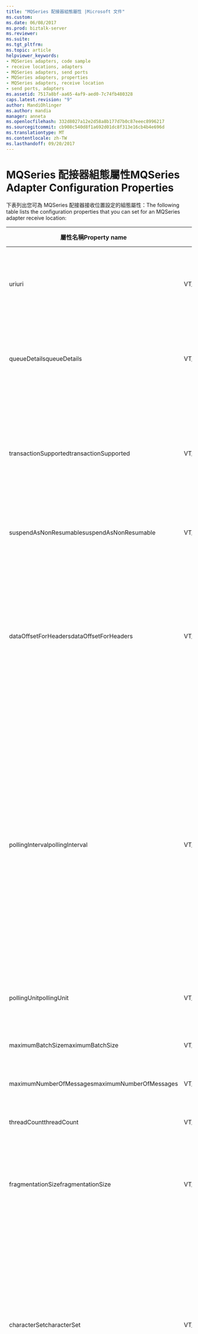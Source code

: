 ```yaml
---
title: "MQSeries 配接器組態屬性 |Microsoft 文件"
ms.custom: 
ms.date: 06/08/2017
ms.prod: biztalk-server
ms.reviewer: 
ms.suite: 
ms.tgt_pltfrm: 
ms.topic: article
helpviewer_keywords:
- MQSeries adapters, code sample
- receive locations, adapters
- MQSeries adapters, send ports
- MQSeries adapters, properties
- MQSeries adapters, receive location
- send ports, adapters
ms.assetid: 7517a8bf-aa65-4af9-aed0-7c74fb480328
caps.latest.revision: "9"
author: MandiOhlinger
ms.author: mandia
manager: anneta
ms.openlocfilehash: 332d8027a12e2d58a8b177d7b0c87eeec8996217
ms.sourcegitcommit: cb908c540d8f1a692d01dc8f313e16cb4b4e696d
ms.translationtype: MT
ms.contentlocale: zh-TW
ms.lasthandoff: 09/20/2017
---
```

# <a name="mqseries-adapter-configuration-properties"></a><span data-ttu-id="be59a-102">MQSeries 配接器組態屬性</span><span class="sxs-lookup"><span data-stu-id="be59a-102">MQSeries Adapter Configuration Properties</span></span>
<span data-ttu-id="be59a-103">下表列出您可為 MQSeries 配接器接收位置設定的組態屬性：</span><span class="sxs-lookup"><span data-stu-id="be59a-103">The following table lists the configuration properties that you can set for an MQSeries adapter receive location:</span></span>  
  
|<span data-ttu-id="be59a-104">屬性名稱</span><span class="sxs-lookup"><span data-stu-id="be59a-104">Property name</span></span>|<span data-ttu-id="be59a-105">類型</span><span class="sxs-lookup"><span data-stu-id="be59a-105">Type</span></span>|<span data-ttu-id="be59a-106">Description</span><span class="sxs-lookup"><span data-stu-id="be59a-106">Description</span></span>|<span data-ttu-id="be59a-107">限制</span><span class="sxs-lookup"><span data-stu-id="be59a-107">Restrictions</span></span>|<span data-ttu-id="be59a-108">註解</span><span class="sxs-lookup"><span data-stu-id="be59a-108">Comments</span></span>|  
|-------------------|----------|-----------------|------------------|--------------|  
|<span data-ttu-id="be59a-109">uri</span><span class="sxs-lookup"><span data-stu-id="be59a-109">uri</span></span>|<span data-ttu-id="be59a-110">VT_BSTR</span><span class="sxs-lookup"><span data-stu-id="be59a-110">VT_BSTR</span></span>|<span data-ttu-id="be59a-111">指定接收位置所監控之位置的完整路徑。</span><span class="sxs-lookup"><span data-stu-id="be59a-111">Specify the full path to the location monitored by the receive location.</span></span>|<span data-ttu-id="be59a-112">傳送埠或接收位置的 URI 不能超過 256 個字元。</span><span class="sxs-lookup"><span data-stu-id="be59a-112">The URI for a send port or receive location cannot exceed 256 characters.</span></span>|<span data-ttu-id="be59a-113">無</span><span class="sxs-lookup"><span data-stu-id="be59a-113">None</span></span>|  
|<span data-ttu-id="be59a-114">queueDetails</span><span class="sxs-lookup"><span data-stu-id="be59a-114">queueDetails</span></span>|<span data-ttu-id="be59a-115">VT_BSTR</span><span class="sxs-lookup"><span data-stu-id="be59a-115">VT_BSTR</span></span>|<span data-ttu-id="be59a-116">指定來源 MQSeries 佇列的相關資訊，包括伺服器、佇列管理員和佇列。</span><span class="sxs-lookup"><span data-stu-id="be59a-116">Specify information about the source MQSeries queue including server, queue manager, and queue.</span></span>|<span data-ttu-id="be59a-117">-無</span><span class="sxs-lookup"><span data-stu-id="be59a-117">-   None</span></span>|<span data-ttu-id="be59a-118">這個屬性之前會加上 MQS://，以建立 uri 屬性。</span><span class="sxs-lookup"><span data-stu-id="be59a-118">This property is prepended with MQS:// to create the uri property.</span></span>|  
|<span data-ttu-id="be59a-119">transactionSupported</span><span class="sxs-lookup"><span data-stu-id="be59a-119">transactionSupported</span></span>|<span data-ttu-id="be59a-120">VT_BSTR</span><span class="sxs-lookup"><span data-stu-id="be59a-120">VT_BSTR</span></span>|<span data-ttu-id="be59a-121">指定 MQSeries 配接器是否會開始 BizTalk Server 與 MQSeries Server 之間的 Microsoft Distributed Transaction Coordinator (DTC) 交易。</span><span class="sxs-lookup"><span data-stu-id="be59a-121">Specify whether the MQSeries adapter initiates a Microsoft Distributed Transaction Coordinator (DTC) transaction between BizTalk Server and MQSeries Server.</span></span>|<span data-ttu-id="be59a-122">有效值為：</span><span class="sxs-lookup"><span data-stu-id="be59a-122">Valid values are:</span></span><br /><br /> <span data-ttu-id="be59a-123">-[是]</span><span class="sxs-lookup"><span data-stu-id="be59a-123">-   yes</span></span><br /><span data-ttu-id="be59a-124">-沒有</span><span class="sxs-lookup"><span data-stu-id="be59a-124">-   no</span></span>|<span data-ttu-id="be59a-125">若設為 no，則無法確保訊息傳遞。</span><span class="sxs-lookup"><span data-stu-id="be59a-125">When set to no, there is no guarantee of message delivery.</span></span><br /><br /> <span data-ttu-id="be59a-126">預設值為 yes。</span><span class="sxs-lookup"><span data-stu-id="be59a-126">The default value is yes.</span></span>|  
|<span data-ttu-id="be59a-127">suspendAsNonResumable</span><span class="sxs-lookup"><span data-stu-id="be59a-127">suspendAsNonResumable</span></span>|<span data-ttu-id="be59a-128">VT_BSTR</span><span class="sxs-lookup"><span data-stu-id="be59a-128">VT_BSTR</span></span>|<span data-ttu-id="be59a-129">指定是否將擱置的訊息標示為可繼續。</span><span class="sxs-lookup"><span data-stu-id="be59a-129">Specify whether suspended messages are marked as resumable or not.</span></span>|<span data-ttu-id="be59a-130">有效值為：</span><span class="sxs-lookup"><span data-stu-id="be59a-130">Valid values are:</span></span><br /><br /> <span data-ttu-id="be59a-131">-[是]</span><span class="sxs-lookup"><span data-stu-id="be59a-131">-   yes</span></span><br /><span data-ttu-id="be59a-132">-沒有</span><span class="sxs-lookup"><span data-stu-id="be59a-132">-   no</span></span>|<span data-ttu-id="be59a-133">預設值為 no。</span><span class="sxs-lookup"><span data-stu-id="be59a-133">The default value is no.</span></span>|  
|<span data-ttu-id="be59a-134">dataOffsetForHeaders</span><span class="sxs-lookup"><span data-stu-id="be59a-134">dataOffsetForHeaders</span></span>|<span data-ttu-id="be59a-135">VT_BSTR</span><span class="sxs-lookup"><span data-stu-id="be59a-135">VT_BSTR</span></span>|<span data-ttu-id="be59a-136">配接器會使用 MQSeries 標頭 (MQXQH、MQIIH 和 MQCIH 結構) 的值，在 BizTalk Server 內容屬性中填入對應值。</span><span class="sxs-lookup"><span data-stu-id="be59a-136">The adapter uses values from the MQSeries headers (the MQXQH, MQIIH, and MQCIH structures) to populate corresponding values in the BizTalk Server context properties.</span></span> <span data-ttu-id="be59a-137">依照預設，配接器會從訊息內文移除這些 MQSeries 屬性。</span><span class="sxs-lookup"><span data-stu-id="be59a-137">By default, the adapter removes these MQSeries properties from the message body.</span></span>|<span data-ttu-id="be59a-138">有效值為：</span><span class="sxs-lookup"><span data-stu-id="be59a-138">Valid values are:</span></span><br /><br /> <span data-ttu-id="be59a-139">-[是]</span><span class="sxs-lookup"><span data-stu-id="be59a-139">-   yes</span></span><br /><span data-ttu-id="be59a-140">-沒有</span><span class="sxs-lookup"><span data-stu-id="be59a-140">-   no</span></span>|<span data-ttu-id="be59a-141">將此屬性設為 no，以保留訊息內文中的屬性。</span><span class="sxs-lookup"><span data-stu-id="be59a-141">Set this property to no to retain the properties in the message body.</span></span><br /><br /> <span data-ttu-id="be59a-142">預設值為 yes。</span><span class="sxs-lookup"><span data-stu-id="be59a-142">The default value is yes.</span></span>|  
|<span data-ttu-id="be59a-143">pollingInterval</span><span class="sxs-lookup"><span data-stu-id="be59a-143">pollingInterval</span></span>|<span data-ttu-id="be59a-144">VT_BSTR</span><span class="sxs-lookup"><span data-stu-id="be59a-144">VT_BSTR</span></span>|<span data-ttu-id="be59a-145">指定接收元件用於輪詢 MQSeries 佇列的間隔。</span><span class="sxs-lookup"><span data-stu-id="be59a-145">Specify the interval used by the receive component to poll the MQSeries queue.</span></span>|<span data-ttu-id="be59a-146">有效值從 1 到 10000。</span><span class="sxs-lookup"><span data-stu-id="be59a-146">Valid values are from 1 to 10000.</span></span>|<span data-ttu-id="be59a-147">pollingInterval 會與配接器內建的固定等待間隔 (3 秒) 搭配使用。</span><span class="sxs-lookup"><span data-stu-id="be59a-147">The pollingInterval works in combination with the hard-coded wait interval of three seconds built in to the adapter.</span></span> <span data-ttu-id="be59a-148">如果 pollingInterval 值少於 3 秒，則會將 pollingInterval 的值設為等待間隔。</span><span class="sxs-lookup"><span data-stu-id="be59a-148">If the pollingInterval value is less than three (3) seconds, the wait interval is set to the value of the pollingInterval.</span></span><br /><br /> <span data-ttu-id="be59a-149">預設值是 3。</span><span class="sxs-lookup"><span data-stu-id="be59a-149">The default value is 3.</span></span>|  
|<span data-ttu-id="be59a-150">pollingUnit</span><span class="sxs-lookup"><span data-stu-id="be59a-150">pollingUnit</span></span>|<span data-ttu-id="be59a-151">VT_BSTR</span><span class="sxs-lookup"><span data-stu-id="be59a-151">VT_BSTR</span></span>|<span data-ttu-id="be59a-152">指定要用於輪詢間隔的時間單位。</span><span class="sxs-lookup"><span data-stu-id="be59a-152">Specify the unit of time for the polling interval.</span></span>|<span data-ttu-id="be59a-153">有效值為：</span><span class="sxs-lookup"><span data-stu-id="be59a-153">Valid values are:</span></span><br /><br /> <span data-ttu-id="be59a-154">-小時</span><span class="sxs-lookup"><span data-stu-id="be59a-154">-   hours</span></span><br /><span data-ttu-id="be59a-155">-分鐘</span><span class="sxs-lookup"><span data-stu-id="be59a-155">-   minutes</span></span><br /><span data-ttu-id="be59a-156">-秒</span><span class="sxs-lookup"><span data-stu-id="be59a-156">-   seconds</span></span>|<span data-ttu-id="be59a-157">預設值為 seconds。</span><span class="sxs-lookup"><span data-stu-id="be59a-157">The default value is seconds.</span></span>|  
|<span data-ttu-id="be59a-158">maximumBatchSize</span><span class="sxs-lookup"><span data-stu-id="be59a-158">maximumBatchSize</span></span>|<span data-ttu-id="be59a-159">VT_BSTR</span><span class="sxs-lookup"><span data-stu-id="be59a-159">VT_BSTR</span></span>|<span data-ttu-id="be59a-160">指定一批訊息的大小上限 (以 KB 為單位)。</span><span class="sxs-lookup"><span data-stu-id="be59a-160">Specify the maximum size of a batch of messages in kilobytes (KB).</span></span>|<span data-ttu-id="be59a-161">有效值從 1 到 10485760。</span><span class="sxs-lookup"><span data-stu-id="be59a-161">Valid values are from 1 to 10485760</span></span>|<span data-ttu-id="be59a-162">預設值為 100。</span><span class="sxs-lookup"><span data-stu-id="be59a-162">The default value is 100.</span></span>|  
|<span data-ttu-id="be59a-163">maximumNumberOfMessages</span><span class="sxs-lookup"><span data-stu-id="be59a-163">maximumNumberOfMessages</span></span>|<span data-ttu-id="be59a-164">VT_BSTR</span><span class="sxs-lookup"><span data-stu-id="be59a-164">VT_BSTR</span></span>|<span data-ttu-id="be59a-165">指定批次中的訊息數目上限。</span><span class="sxs-lookup"><span data-stu-id="be59a-165">Specify the maximum number of messages in a batch.</span></span>|<span data-ttu-id="be59a-166">有效值是從 1 到 100000</span><span class="sxs-lookup"><span data-stu-id="be59a-166">Valid values are from 1 to 100000</span></span>|<span data-ttu-id="be59a-167">預設值為 100。</span><span class="sxs-lookup"><span data-stu-id="be59a-167">The default value is 100.</span></span>|  
|<span data-ttu-id="be59a-168">threadCount</span><span class="sxs-lookup"><span data-stu-id="be59a-168">threadCount</span></span>|<span data-ttu-id="be59a-169">VT_BSTR</span><span class="sxs-lookup"><span data-stu-id="be59a-169">VT_BSTR</span></span>|<span data-ttu-id="be59a-170">指定每個接收位置所使用的執行緒數目。</span><span class="sxs-lookup"><span data-stu-id="be59a-170">Specify the number of threads used per receive location.</span></span>|<span data-ttu-id="be59a-171">有效值從 1 到 64。</span><span class="sxs-lookup"><span data-stu-id="be59a-171">Valid values are from 1 to 64.</span></span>|<span data-ttu-id="be59a-172">預設值為 2。</span><span class="sxs-lookup"><span data-stu-id="be59a-172">The default value is 2.</span></span>|  
|<span data-ttu-id="be59a-173">fragmentationSize</span><span class="sxs-lookup"><span data-stu-id="be59a-173">fragmentationSize</span></span>|<span data-ttu-id="be59a-174">VT_BSTR</span><span class="sxs-lookup"><span data-stu-id="be59a-174">VT_BSTR</span></span>|<span data-ttu-id="be59a-175">指定在 MQSAgent 與配接器之間傳送的訊息之訊息區塊大小 (以 KB 為單位)。</span><span class="sxs-lookup"><span data-stu-id="be59a-175">Specify the message chunk size in kilobytes (KB) for messages as they are sent between MQSAgent and the adapter.</span></span>|<span data-ttu-id="be59a-176">有效值從 1 到 1048576。</span><span class="sxs-lookup"><span data-stu-id="be59a-176">Valid values are from 1 to 1048576.</span></span>|<span data-ttu-id="be59a-177">預設值為 500。</span><span class="sxs-lookup"><span data-stu-id="be59a-177">The default value is 500.</span></span>|  
|<span data-ttu-id="be59a-178">characterSet</span><span class="sxs-lookup"><span data-stu-id="be59a-178">characterSet</span></span>|<span data-ttu-id="be59a-179">VT_BSTR</span><span class="sxs-lookup"><span data-stu-id="be59a-179">VT_BSTR</span></span>|<span data-ttu-id="be59a-180">指定字元集，以及 MQSeries 在傳送訊息到接收位置前是否要轉換字元。</span><span class="sxs-lookup"><span data-stu-id="be59a-180">Specify the character set and whether MQSeries converts characters before sending the message to the receive location.</span></span>|<span data-ttu-id="be59a-181">有效值為：</span><span class="sxs-lookup"><span data-stu-id="be59a-181">Valid values are:</span></span><br /><br /> <span data-ttu-id="be59a-182">-無。</span><span class="sxs-lookup"><span data-stu-id="be59a-182">-   none.</span></span> <span data-ttu-id="be59a-183">不轉換。</span><span class="sxs-lookup"><span data-stu-id="be59a-183">Do not convert.</span></span><br /><span data-ttu-id="be59a-184">-Ucs-2 和 utf-16。</span><span class="sxs-lookup"><span data-stu-id="be59a-184">-   UCS-2 and UTF-16.</span></span> <span data-ttu-id="be59a-185">轉換成這些字元集。</span><span class="sxs-lookup"><span data-stu-id="be59a-185">Convert to these character sets.</span></span> <span data-ttu-id="be59a-186">MQSeries 不會區分這些字元集。</span><span class="sxs-lookup"><span data-stu-id="be59a-186">MQSeries does not distinguish between them.</span></span><br /><span data-ttu-id="be59a-187">-UTF-8。</span><span class="sxs-lookup"><span data-stu-id="be59a-187">-   UTF-8.</span></span> <span data-ttu-id="be59a-188">轉換為 UTF-8 字元集。</span><span class="sxs-lookup"><span data-stu-id="be59a-188">Convert to the UTF-8 character set.</span></span>|<span data-ttu-id="be59a-189">預設值為 none。</span><span class="sxs-lookup"><span data-stu-id="be59a-189">The default value is none.</span></span>|  
|<span data-ttu-id="be59a-190">errorThreshold</span><span class="sxs-lookup"><span data-stu-id="be59a-190">errorThreshold</span></span>|<span data-ttu-id="be59a-191">VT_BSTR</span><span class="sxs-lookup"><span data-stu-id="be59a-191">VT_BSTR</span></span>|<span data-ttu-id="be59a-192">指定要記錄的錯誤數目上限。</span><span class="sxs-lookup"><span data-stu-id="be59a-192">Specify the maximum number of errors to log.</span></span> <span data-ttu-id="be59a-193">配接器會繼續運作，且若配接器復原，會將事件記錄在事件記錄檔中。</span><span class="sxs-lookup"><span data-stu-id="be59a-193">The adapter continues operating and, if the adapter recovers, it logs the event in the event log.</span></span>|<span data-ttu-id="be59a-194">有效值從 1 到 1000 之間。</span><span class="sxs-lookup"><span data-stu-id="be59a-194">Valid values are from 1 to 1000.</span></span>|<span data-ttu-id="be59a-195">預設值是 10。</span><span class="sxs-lookup"><span data-stu-id="be59a-195">The default value is 10.</span></span>|  
|<span data-ttu-id="be59a-196">分割</span><span class="sxs-lookup"><span data-stu-id="be59a-196">segmentation</span></span>|<span data-ttu-id="be59a-197">VT_BSTR</span><span class="sxs-lookup"><span data-stu-id="be59a-197">VT_BSTR</span></span>|<span data-ttu-id="be59a-198">指定 MQSeries 組合分割的訊息還是取得訊息原貌。</span><span class="sxs-lookup"><span data-stu-id="be59a-198">Specify whether MQSeries assembles segmented messages or gets messages as is.</span></span>|<span data-ttu-id="be59a-199">有效值為：</span><span class="sxs-lookup"><span data-stu-id="be59a-199">Valid values are:</span></span><br /><br /> <span data-ttu-id="be59a-200">-無</span><span class="sxs-lookup"><span data-stu-id="be59a-200">-   none</span></span><br /><span data-ttu-id="be59a-201">-完整</span><span class="sxs-lookup"><span data-stu-id="be59a-201">-   complete</span></span>|<span data-ttu-id="be59a-202">指定 none，以不啟用分割的方式讀取 MQSeries 佇列的訊息。</span><span class="sxs-lookup"><span data-stu-id="be59a-202">Specify none to read messages from the MQSeries queue without enabling segmentation.</span></span><br /><br /> <span data-ttu-id="be59a-203">指定 complete，在傳送訊息到配接器之前，讓 MQSeries 組合分割的訊息。</span><span class="sxs-lookup"><span data-stu-id="be59a-203">Specify complete to have MQSeries assemble segmented messages before passing them on to the adapter.</span></span><br /><br /> <span data-ttu-id="be59a-204">預設值為 none。</span><span class="sxs-lookup"><span data-stu-id="be59a-204">The default value is none.</span></span>|  
|<span data-ttu-id="be59a-205">Ordered</span><span class="sxs-lookup"><span data-stu-id="be59a-205">ordered</span></span>|<span data-ttu-id="be59a-206">VT_BSTR</span><span class="sxs-lookup"><span data-stu-id="be59a-206">VT_BSTR</span></span>|<span data-ttu-id="be59a-207">指定 MQSeries 在接收到 MQSeries 佇列的訊息時，是否維護訊息的順序。</span><span class="sxs-lookup"><span data-stu-id="be59a-207">Specify whether MQSeries maintains the order of the messages as they are received from the MQSeries queue.</span></span>|<span data-ttu-id="be59a-208">有效值為：</span><span class="sxs-lookup"><span data-stu-id="be59a-208">Valid values are:</span></span><br /><br /> <span data-ttu-id="be59a-209">-沒有</span><span class="sxs-lookup"><span data-stu-id="be59a-209">-   no</span></span><br /><span data-ttu-id="be59a-210">-noStop，</span><span class="sxs-lookup"><span data-stu-id="be59a-210">-   noStop</span></span><br /><span data-ttu-id="be59a-211">-yesStop，</span><span class="sxs-lookup"><span data-stu-id="be59a-211">-   yesStop</span></span><br /><span data-ttu-id="be59a-212">-yesSuspend，</span><span class="sxs-lookup"><span data-stu-id="be59a-212">-   yesSuspend</span></span>|<span data-ttu-id="be59a-213">指定 no，以忽略訊息順序。</span><span class="sxs-lookup"><span data-stu-id="be59a-213">Specify no to disregard message order.</span></span><br /><br /> <span data-ttu-id="be59a-214">指定 noStop，以忽略訊息順序並在發生錯誤時停用接收位置。</span><span class="sxs-lookup"><span data-stu-id="be59a-214">Specify noStop to disregard message order and to disable the receive location if there is an error.</span></span><br /><br /> <span data-ttu-id="be59a-215">指定 yesStop，以啟用排序。</span><span class="sxs-lookup"><span data-stu-id="be59a-215">Specify yesStop to enable ordering.</span></span> <span data-ttu-id="be59a-216">此選項會結束交易並在發生錯誤時停用接收位置。</span><span class="sxs-lookup"><span data-stu-id="be59a-216">This option ends the transaction and disables the receive location if there is an error.</span></span><br /><br /> <span data-ttu-id="be59a-217">指定 yesSuspend，以啟用排序。</span><span class="sxs-lookup"><span data-stu-id="be59a-217">Specify yesSuspend to enable ordering.</span></span> <span data-ttu-id="be59a-218">此選項會在發生錯誤時將訊息移至擱置佇列。</span><span class="sxs-lookup"><span data-stu-id="be59a-218">This option moves the message to the suspended queue when there is an error.</span></span> <span data-ttu-id="be59a-219">此值在發生錯誤時不會保留順序，但可以讓接收位置繼續接收訊息。</span><span class="sxs-lookup"><span data-stu-id="be59a-219">This value does not preserve order when there is an error, but does allow the receive location to continue receiving messages.</span></span><br /><br /> <span data-ttu-id="be59a-220">預設值為 no。</span><span class="sxs-lookup"><span data-stu-id="be59a-220">The default value is no.</span></span>|  
  
 <span data-ttu-id="be59a-221">下列程式碼顯示您用來設定屬性的字串格式：</span><span class="sxs-lookup"><span data-stu-id="be59a-221">The following code shows the format of the string you use to set the properties:</span></span>  
  
```  
<CustomProps><AdapterConfig vt="8"><Config xmlns:xsi="http://www.w3.org/2001/XMLSchema-instance" xmlns:xsd="http://www.w3.org/2001/XMLSchema"><uri>MQS://TESTMQServer/DQM1/RQ0</uri><queueDetails>TESTMQServer/DQM1/RQ0</queueDetails><transactionSupported>yes</transactionSupported><suspendAsNonResumable>no</suspendAsNonResumable><dataOffsetForHeaders>yes</dataOffsetForHeaders><pollingInterval>1</pollingInterval><pollingUnit>seconds</pollingUnit><maximumBatchSize>100</maximumBatchSize><maximumNumberOfMessages>100</maximumNumberOfMessages><threadCount>2</threadCount><fragmentationSize>500</fragmentationSize><characterSet>none</characterSet><errorThreshold>10</errorThreshold><segmentation>none</segmentation><ordered>no</ordered></Config></AdapterConfig></CustomProps>  
```  
  
 <span data-ttu-id="be59a-222">下表列出可為 MQSeries 配接器傳送埠設定的組態屬性：</span><span class="sxs-lookup"><span data-stu-id="be59a-222">The following table lists the configuration properties that you can set for an MQSeries adapter send port:</span></span>  
  
|<span data-ttu-id="be59a-223">屬性名稱</span><span class="sxs-lookup"><span data-stu-id="be59a-223">Property name</span></span>|<span data-ttu-id="be59a-224">類型</span><span class="sxs-lookup"><span data-stu-id="be59a-224">Type</span></span>|<span data-ttu-id="be59a-225">Description</span><span class="sxs-lookup"><span data-stu-id="be59a-225">Description</span></span>|<span data-ttu-id="be59a-226">限制</span><span class="sxs-lookup"><span data-stu-id="be59a-226">Restrictions</span></span>|<span data-ttu-id="be59a-227">註解</span><span class="sxs-lookup"><span data-stu-id="be59a-227">Comments</span></span>|  
|-------------------|----------|-----------------|------------------|--------------|  
|<span data-ttu-id="be59a-228">uri</span><span class="sxs-lookup"><span data-stu-id="be59a-228">uri</span></span>|<span data-ttu-id="be59a-229">VT_BSTR</span><span class="sxs-lookup"><span data-stu-id="be59a-229">VT_BSTR</span></span>|<span data-ttu-id="be59a-230">指定資料傳送之目標位置的完整路徑。</span><span class="sxs-lookup"><span data-stu-id="be59a-230">Specify the full path of the location to send data to.</span></span>|<span data-ttu-id="be59a-231">傳送埠或接收位置的 URI 不能超過 256 個字元。</span><span class="sxs-lookup"><span data-stu-id="be59a-231">The URI for a send port or receive location cannot exceed 256 characters.</span></span>|<span data-ttu-id="be59a-232">無</span><span class="sxs-lookup"><span data-stu-id="be59a-232">None</span></span>|  
|<span data-ttu-id="be59a-233">queueDetails</span><span class="sxs-lookup"><span data-stu-id="be59a-233">queueDetails</span></span>|<span data-ttu-id="be59a-234">VT_BSTR</span><span class="sxs-lookup"><span data-stu-id="be59a-234">VT_BSTR</span></span>|<span data-ttu-id="be59a-235">指定目標 MQSeries 佇列的相關資訊，包括伺服器、佇列管理員和佇列。</span><span class="sxs-lookup"><span data-stu-id="be59a-235">Specify information about the target MQSeries queue including server, queue manager, and queue.</span></span>|<span data-ttu-id="be59a-236">傳送埠或接收位置的 URI 不能超過 256 個字元。</span><span class="sxs-lookup"><span data-stu-id="be59a-236">The URI for a send port or receive location cannot exceed 256 characters.</span></span>|<span data-ttu-id="be59a-237">這個屬性之前會加上 MQS://，以建立 uri 屬性。</span><span class="sxs-lookup"><span data-stu-id="be59a-237">This property is prepended with MQS:// to create the uri property.</span></span>|  
|<span data-ttu-id="be59a-238">transactionSupported</span><span class="sxs-lookup"><span data-stu-id="be59a-238">transactionSupported</span></span>|<span data-ttu-id="be59a-239">VT_BSTR</span><span class="sxs-lookup"><span data-stu-id="be59a-239">VT_BSTR</span></span>|<span data-ttu-id="be59a-240">指定 MQSeries 配接器是否會開始 BizTalk Server 與 MQSeries Server 之間的 Microsoft Distributed Transaction Coordinator (DTC) 交易。</span><span class="sxs-lookup"><span data-stu-id="be59a-240">Specify whether the MQSeries adapter initiates a Microsoft Distributed Transaction Coordinator (DTC) transaction between BizTalk Server and MQSeries Server.</span></span>|<span data-ttu-id="be59a-241">有效值為：</span><span class="sxs-lookup"><span data-stu-id="be59a-241">Valid values are:</span></span><br /><br /> <span data-ttu-id="be59a-242">-[是]</span><span class="sxs-lookup"><span data-stu-id="be59a-242">-   yes</span></span><br /><span data-ttu-id="be59a-243">-沒有</span><span class="sxs-lookup"><span data-stu-id="be59a-243">-   no</span></span>|<span data-ttu-id="be59a-244">若設為 no，則無法確保訊息傳遞。</span><span class="sxs-lookup"><span data-stu-id="be59a-244">When set to no, there is no guarantee of message delivery.</span></span><br /><br /> <span data-ttu-id="be59a-245">預設值為 yes。</span><span class="sxs-lookup"><span data-stu-id="be59a-245">The default value is yes.</span></span>|  
|<span data-ttu-id="be59a-246">dataConversion</span><span class="sxs-lookup"><span data-stu-id="be59a-246">dataConversion</span></span>|<span data-ttu-id="be59a-247">VT_BSTR</span><span class="sxs-lookup"><span data-stu-id="be59a-247">VT_BSTR</span></span>|<span data-ttu-id="be59a-248">指定是否將訊息轉換為 MQSeries Server for Windows Server 的 ANSI 字碼頁。</span><span class="sxs-lookup"><span data-stu-id="be59a-248">Specify whether to convert the message to the ANSI code page of MQSeries for Windows server.</span></span>|<span data-ttu-id="be59a-249">有效值為：</span><span class="sxs-lookup"><span data-stu-id="be59a-249">Valid values are:</span></span><br /><br /> <span data-ttu-id="be59a-250">-[是]</span><span class="sxs-lookup"><span data-stu-id="be59a-250">-   yes</span></span><br /><span data-ttu-id="be59a-251">-沒有</span><span class="sxs-lookup"><span data-stu-id="be59a-251">-   no</span></span>|<span data-ttu-id="be59a-252">預設值為 no。</span><span class="sxs-lookup"><span data-stu-id="be59a-252">The default value is no.</span></span>|  
|<span data-ttu-id="be59a-253">segmentationAllowed</span><span class="sxs-lookup"><span data-stu-id="be59a-253">segmentationAllowed</span></span>|<span data-ttu-id="be59a-254">VT_BSTR</span><span class="sxs-lookup"><span data-stu-id="be59a-254">VT_BSTR</span></span>|<span data-ttu-id="be59a-255">若個別訊息超過 MQSeries 佇列的訊息最大長度，則指定是否使用「MQSeries 佇列管理員」分割。</span><span class="sxs-lookup"><span data-stu-id="be59a-255">Specify whether to use MQSeries Queue Manager segmentation if an individual message exceeds the MQSeries queue maximum message length.</span></span>|<span data-ttu-id="be59a-256">有效值為：</span><span class="sxs-lookup"><span data-stu-id="be59a-256">Valid value are:</span></span><br /><br /> <span data-ttu-id="be59a-257">-[是]</span><span class="sxs-lookup"><span data-stu-id="be59a-257">-   yes</span></span><br /><span data-ttu-id="be59a-258">-沒有</span><span class="sxs-lookup"><span data-stu-id="be59a-258">-   no</span></span>|<span data-ttu-id="be59a-259">預設值為 no。</span><span class="sxs-lookup"><span data-stu-id="be59a-259">The default value is no.</span></span>|  
|<span data-ttu-id="be59a-260">fragmentationSize</span><span class="sxs-lookup"><span data-stu-id="be59a-260">fragmentationSize</span></span>|<span data-ttu-id="be59a-261">VT_BSTR</span><span class="sxs-lookup"><span data-stu-id="be59a-261">VT_BSTR</span></span>|<span data-ttu-id="be59a-262">指定在配接器與 MQSAgent 之間傳送的訊息之訊息區塊大小 (以 KB 為單位)。</span><span class="sxs-lookup"><span data-stu-id="be59a-262">Specify the message chunk size in kilobytes (KB) for messages as they are sent between the adapter and MQSAgent.</span></span>|<span data-ttu-id="be59a-263">有效值從 1 到 1048576。</span><span class="sxs-lookup"><span data-stu-id="be59a-263">Valid values are from 1 to 1048576.</span></span>|<span data-ttu-id="be59a-264">預設值為 500。</span><span class="sxs-lookup"><span data-stu-id="be59a-264">The default value is 500.</span></span>|  
|<span data-ttu-id="be59a-265">Ordered</span><span class="sxs-lookup"><span data-stu-id="be59a-265">ordered</span></span>|<span data-ttu-id="be59a-266">VT_BSTR</span><span class="sxs-lookup"><span data-stu-id="be59a-266">VT_BSTR</span></span>|<span data-ttu-id="be59a-267">指定 MQSeries 在傳送到 MQSeries 佇列的訊息時，是否維護訊息的順序。</span><span class="sxs-lookup"><span data-stu-id="be59a-267">Specify whether MQSeries maintains the order of messages as they are sent to the MQSeries queue.</span></span>|<span data-ttu-id="be59a-268">有效值為：</span><span class="sxs-lookup"><span data-stu-id="be59a-268">Valid values are:</span></span><br /><br /> <span data-ttu-id="be59a-269">-[是]</span><span class="sxs-lookup"><span data-stu-id="be59a-269">-   yes</span></span><br /><span data-ttu-id="be59a-270">-沒有</span><span class="sxs-lookup"><span data-stu-id="be59a-270">-   no</span></span>|<span data-ttu-id="be59a-271">預設值為 no。</span><span class="sxs-lookup"><span data-stu-id="be59a-271">The default value is no.</span></span>|  
  
 <span data-ttu-id="be59a-272">下列程式碼顯示您用來設定屬性的字串格式：</span><span class="sxs-lookup"><span data-stu-id="be59a-272">The following code shows the format of the string you use to set the properties:</span></span>  
  
```  
<CustomProps><AdapterConfig vt="8"><Config xmlns:xsi="http://www.w3.org/2001/XMLSchema-instance" xmlns:xsd="http://www.w3.org/2001/XMLSchema"><uri>MQS://TESTMQServer/DQM1(QM1)/SQ0</uri><queueDetails>TESTMQServer/DQM1(QM1)/SQ0</queueDetails><transactionSupported>yes</transactionSupported><dataConversion>no</dataConversion><segmentationAllowed>no</segmentationAllowed><fragmentationSize>500</fragmentationSize><ordered>no</ordered></Config></AdapterConfig></CustomProps>  
```  
  
> [!NOTE]
>  <span data-ttu-id="be59a-273">在指定的使用配接器架構所建置的配接器的 TransportTypeData 組態資料時，所使用的名稱/值組必須全部儲存到\<AdapterConfig > 項目。</span><span class="sxs-lookup"><span data-stu-id="be59a-273">When specifying TransportTypeData configuration data for an adapter that is built using the Adapter Framework, the name/value pairs that are used must all be stored into the \<AdapterConfig> element.</span></span> <span data-ttu-id="be59a-274">因為\<AdapterConfig > 項目會指定 VT_BSTR (vt ="8") 資料型別然後\<> 必須逸出字元資料中的。</span><span class="sxs-lookup"><span data-stu-id="be59a-274">Since the \<AdapterConfig> element specifies the VT_BSTR (vt="8") data type then the \< > characters in the data must be escaped.</span></span>